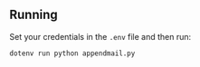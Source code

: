 ## Running

Set your credentials in the `.env` file and then run:

```
dotenv run python appendmail.py
```
